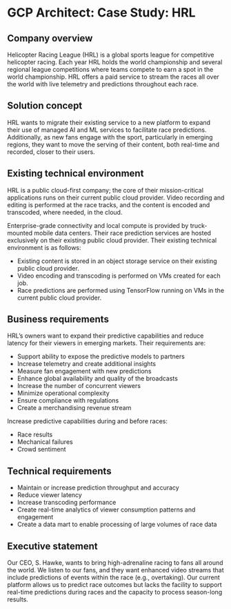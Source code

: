 # GCP Architect: Case Study: HRL

## Company overview

Helicopter Racing League (HRL) is a global sports league for competitive helicopter racing.
Each year HRL holds the world championship and several regional league competitions where teams compete to earn a spot in the world championship.
HRL offers a paid service to stream the races all over the world with live telemetry and predictions throughout each race.

## Solution concept

HRL wants to migrate their existing service to a new platform to expand their use of managed AI and ML services to facilitate race predictions.
Additionally, as new fans engage with the sport, particularly in emerging regions, they want to move the serving of their content, both real-time and recorded, closer to their users.

## Existing technical environment

HRL is a public cloud-first company; the core of their mission-critical applications runs on their current public cloud provider.
Video recording and editing is performed at the race tracks, and the content is encoded and transcoded, where needed, in the cloud.

Enterprise-grade connectivity and local compute is provided by truck-mounted mobile data centers.
Their race prediction services are hosted exclusively on their existing public cloud provider.
Their existing technical environment is as follows:
- Existing content is stored in an object storage service on their existing public cloud
provider.
- Video encoding and transcoding is performed on VMs created for each job.
- Race predictions are performed using TensorFlow running on VMs in the current public cloud provider.

## Business requirements

HRL’s owners want to expand their predictive capabilities and reduce latency for their viewers in emerging markets. Their requirements are:
* Support ability to expose the predictive models to partners
* Increase telemetry and create additional insights
* Measure fan engagement with new predictions
* Enhance global availability and quality of the broadcasts
* Increase the number of concurrent viewers
* Minimize operational complexity
* Ensure compliance with regulations
* Create a merchandising revenue stream

Increase predictive capabilities during and before races:
- Race results
- Mechanical failures
- Crowd sentiment


## Technical requirements

* Maintain or increase prediction throughput and accuracy
* Reduce viewer latency
* Increase transcoding performance
* Create real-time analytics of viewer consumption patterns and engagement
* Create a data mart to enable processing of large volumes of race data

## Executive statement
Our CEO, S. Hawke, wants to bring high-adrenaline racing to fans all around the world.
We listen to our fans, and they want enhanced video streams that include predictions of events within the race (e.g., overtaking).
Our current platform allows us to predict race outcomes but lacks the facility to support real-time predictions during races and the capacity to process season-long results.

